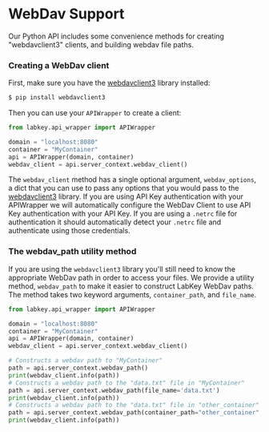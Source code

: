 # WebDav Support

Our Python API includes some convenience methods for creating "webdavclient3" clients, and building webdav file paths.

### Creating a WebDav client
First, make sure you have the [webdavclient3](https://github.com/ezhov-evgeny/webdav-client-python-3) library installed:

```bash
$ pip install webdavclient3
```

Then you can use your `APIWrapper` to create a client:

```python
from labkey.api_wrapper import APIWrapper

domain = "localhost:8080"
container = "MyContainer"
api = APIWrapper(domain, container)
webdav_client = api.server_context.webdav_client()
```

The `webdav_client` method has a single optional argument, `webdav_options`, a dict that you can use to pass any options
that you would pass to the [webdavclient3](https://github.com/ezhov-evgeny/webdav-client-python-3#webdav-api) library.
If you are using API Key authentication with your APIWrapper we will automatically configure the WebDav Client to use
API Key authentication with your API Key. If you are using a `.netrc` file for authentication it should automatically
detect your `.netrc` file and authenticate using those credentials. 


### The webdav_path utility method
If you are using the `webdavclient3` library you'll still need to know the appropriate WebDav path in order to access
your files. We provide a utility method, `webdav_path` to make it easier to construct LabKey WebDav paths. The method
takes two keyword arguments, `container_path`, and `file_name`.

```python
from labkey.api_wrapper import APIWrapper

domain = "localhost:8080"
container = "MyContainer"
api = APIWrapper(domain, container)
webdav_client = api.server_context.webdav_client()

# Constructs a webdav path to "MyContainer"
path = api.server_context.webdav_path()
print(webdav_client.info(path))
# Constructs a webdav path to the "data.txt" file in "MyContainer"
path = api.server_context.webdav_path(file_name='data.txt')
print(webdav_client.info(path))
# Constructs a webdav path to the "data.txt" file in "other_container"
path = api.server_context.webdav_path(container_path="other_container", file_name="data.txt")
print(webdav_client.info(path))
```
